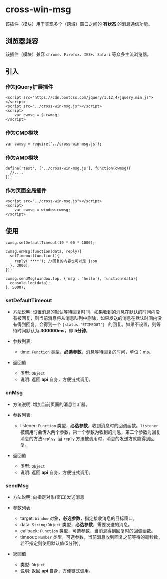 # cross-win-msg

该插件（模块）用于实现多个（跨域）窗口之间的 **有状态** 的消息通信功能。

## 浏览器兼容

该插件（模块）兼容 `chrome`、`Firefox`、`IE8+`、`Safari` 等众多主流浏览器。

## 引入

### 作为jQuery扩展插件
    <script src="https://cdn.bootcss.com/jquery/1.12.4/jquery.min.js"></script>
    <script src="../cross-win-msg.js"></script>
    <script>
        var cwmsg = $.cwmsg;
    </script>

### 作为CMD模块
    var cwmsg = require('../cross-win-msg.js');

### 作为AMD模块
    define('test', ['../cross-win-msg.js'], function(cwmsg){
      //....
    });

### 作为页面全局插件
    <script src="../cross-win-msg.js"></script>
    <script>
        var cwmsg = window.cwmsg;
    </script>


## 使用

    cwmsg.setDefaultTimeout(10 * 60 * 1000);

    cwmsg.onMsg(function(data, reply){
      setTimeout(function(){
        reply('****'); //回复的内容也可以是 json
      }, 3000);
    });

    cwmsg.sendMsg(window.top, {'msg': 'hello'}, function(data){
      console.log(data);
    }, 5000);

### setDefaultTimeout
+ 方法说明: 设置消息的默认等待回复时间，如果收到的消息在默认的时间内没有被回复，则当前消息将从消息队列中删除，如果发送的消息在默认时间内没有得到回复，会得到一个 `{status:'ETIMEOUT'} ` 的回复。如果不设置，则等待时间默认为 **300000ms**，即 **5分钟**。

+ 参数列表:
    * time: `Function` 类型，**必选参数**，消息等待回复的时间，单位：ms。

+ 返回值
    * 类型: `Object`
    * 说明: 返回 **api** 自身，方便链式调用。

### onMsg
+ 方法说明: 增加当前页面的消息监听器。

+ 参数列表: 
    * listener: `Function` 类型，**必选参数**，收到消息时的回调函数。`listener` 被调用时会传入两个参数，第一个参数为收到的消息，第二个参数为回复消息的方法`reply`，当 `reply` 方法被调用时，消息的发送方就能得到回复。

+ 返回值
    * 类型: `Object`
    * 说明: 返回 **api** 自身，方便链式调用。

### sendMsg
+ 方法说明: 向指定对象(窗口)发送消息

+ 参数列表:
    * target:   `Window` 对象，**必选参数**，指定接收消息的目标窗口。
    * data:     `String/Object` 类型，**必选参数**，需要发送的消息。
    * callback: `Function` 类型，可选参数，当消息得到回复时的回调函数。
    * timeout:  `Number` 类型，可选参数，当前消息收到回复之前等待的毫秒数，若不指定则使用默认值(5分钟)。

+ 返回值
    * 类型: `Object`
    * 说明: 返回 **api** 自身，方便链式调用。
